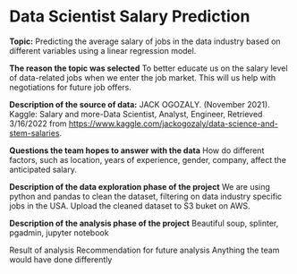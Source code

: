 # Data Scientist Salary Prediction
**Topic:**
Predicting the average salary of jobs in the data industry based on different variables using a linear regression model.

**The reason the topic was selected**
To better educate us on the salary level of data-related jobs when we enter the job market. 
This will us help with negotiations for future job offers.

**Description of the source of data:** 
JACK OGOZALY. (November 2021). 
Kaggle: Salary and more-Data Scientist, Analyst, Engineer, 
Retrieved 3/16/2022 from https://www.kaggle.com/jackogozaly/data-science-and-stem-salaries.


**Questions the team hopes to answer with the data**
How  do different factors, such as location, years of experience, gender, company, affect the anticipated salary.

**Description of the data exploration phase of the project**
We are using python and pandas to clean the dataset, filtering on data industry specific jobs in the USA.
Upload the cleaned dataset to S3 buket on AWS.

**Description of the analysis phase of the project**
Beautiful soup, splinter, pgadmin, jupyter notebook  

Result of analysis
Recommendation for future analysis
Anything the team would have done differently
